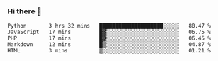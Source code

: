 ### Hi there 👋

<!--START_SECTION:waka-->

```text
Python       3 hrs 32 mins   ████████████████████░░░░░   80.47 %
JavaScript   17 mins         █▓░░░░░░░░░░░░░░░░░░░░░░░   06.75 %
PHP          17 mins         █▓░░░░░░░░░░░░░░░░░░░░░░░   06.45 %
Markdown     12 mins         █▒░░░░░░░░░░░░░░░░░░░░░░░   04.87 %
HTML         3 mins          ▒░░░░░░░░░░░░░░░░░░░░░░░░   01.21 %
```

<!--END_SECTION:waka-->


<!--
**AnkelMauCastillo/AnkelMauCastillo** is a ✨ _special_ ✨ repository because its `README.md` (this file) appears on your GitHub profile.

Here are some ideas to get you started:

- 🔭 I’m currently working on ...
- 🌱 I’m currently learning ...
- 👯 I’m looking to collaborate on ...
- 🤔 I’m looking for help with ...
- 💬 Ask me about ...
- 📫 How to reach me: ...
- 😄 Pronouns: ...
- ⚡ Fun fact: ...
-->

